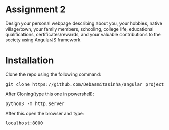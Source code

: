 # Assignment 2

Design your personal webpage describing about you, your hobbies, native 
village/town, your family members, schooling, college life, educational qualifications, 
certificates/rewards, and your valuable contributions to the society using AngularJS 
framework.

# Installation

Clone the repo using the following command: 
<pre>git clone https://github.com/Debasmitasinha/angular_project</pre>

After Cloning(type this one in powershell):
<pre>python3 -m http.server</pre>

After this open the browser and type: 
<pre>localhost:8000</pre>
